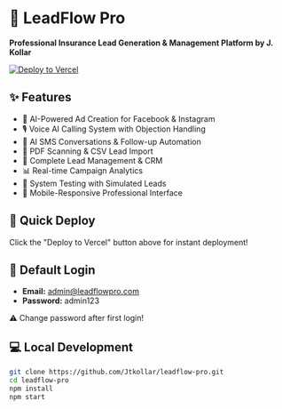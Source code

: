 # 🚀 LeadFlow Pro

**Professional Insurance Lead Generation & Management Platform by J. Kollar**

[![Deploy to Vercel](https://vercel.com/button)](https://vercel.com/new/clone?repository-url=https://github.com/Jtkollar/leadflow-pro)

## ✨ Features

- 🎯 AI-Powered Ad Creation for Facebook & Instagram
- 🎙️ Voice AI Calling System with Objection Handling  
- 💬 AI SMS Conversations & Follow-up Automation
- 📄 PDF Scanning & CSV Lead Import
- 👥 Complete Lead Management & CRM
- 📊 Real-time Campaign Analytics
- 🧪 System Testing with Simulated Leads
- 📱 Mobile-Responsive Professional Interface

## 🚀 Quick Deploy

Click the "Deploy to Vercel" button above for instant deployment!

## 🔑 Default Login

- **Email:** admin@leadflowpro.com
- **Password:** admin123

⚠️ Change password after first login!

## 💻 Local Development

```bash
git clone https://github.com/Jtkollar/leadflow-pro.git
cd leadflow-pro
npm install
npm start
